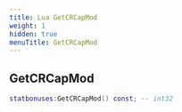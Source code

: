 ```yaml
---
title: Lua GetCRCapMod
weight: 1
hidden: true
menuTitle: GetCRCapMod
---
```

## GetCRCapMod
```lua
statbonuses:GetCRCapMod() const; -- int32
```